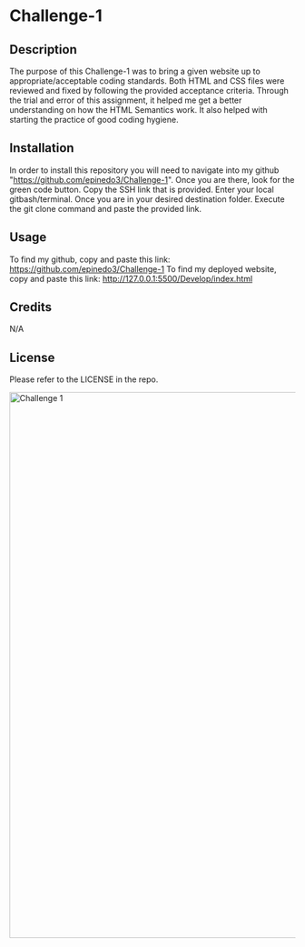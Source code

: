 
# Challenge-1

## Description

The purpose of this Challenge-1 was to bring a given website up to appropriate/acceptable coding standards. Both HTML and CSS files were reviewed and fixed by following the provided acceptance criteria. Through the trial and error of this assignment, it helped me get a better understanding on how the HTML Semantics work. It also helped with starting the practice of good coding hygiene.

## Installation
In order to install this repository you will need to navigate into my github "https://github.com/epinedo3/Challenge-1". Once you are there, look for the green code button. Copy the SSH link that is provided. Enter your local gitbash/terminal. Once you are in your desired destination folder. Execute the git clone command and paste the provided link. 

## Usage
To find my github, copy and paste this link: https://github.com/epinedo3/Challenge-1
To find my deployed website, copy and paste this link: http://127.0.0.1:5500/Develop/index.html

## Credits

N/A

## License

Please refer to the LICENSE in the repo.


<img width="960" alt="Challenge 1" src="https://user-images.githubusercontent.com/130860265/236364792-8b9c7569-a4d6-47b0-89e6-dedddbd6f6ac.PNG">
